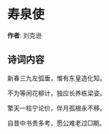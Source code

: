 # 寿泉使

**作者**: 刘克逊

## 诗词内容

新春三九左弧垂，惟有东皇造化知。

不为等闲花柳计，独应长养栋梁姿。

擎天一柱宁论价，伴月孤根永不移。

自昔中书贵多考，愿公难老过□期。

